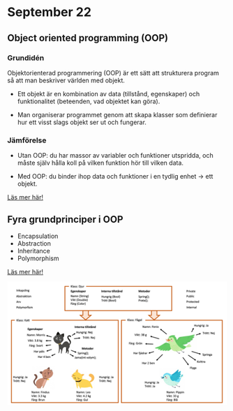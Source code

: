 # September 22

## Object oriented programming (OOP)

### Grundidén

Objektorienterad programmering (OOP) är ett sätt att strukturera program så att man beskriver världen med objekt.

- Ett objekt är en kombination av data (tillstånd, egenskaper) och funktionalitet (beteenden, vad objektet kan göra).

- Man organiserar programmet genom att skapa klasser som definierar hur ett visst slags objekt ser ut och fungerar.

### Jämförelse

- Utan OOP: du har massor av variabler och funktioner utspridda, och måste själv hålla koll på vilken funktion hör till vilken data.

- Med OOP: du binder ihop data och funktioner i en tydlig enhet → ett objekt.

[Läs mer här!](https://sv.wikipedia.org/wiki/Objektorienterad_programmering)

## Fyra grundprinciper i OOP

- Encapsulation
- Abstraction
- Inheritance
- Polymorphism

[Läs mer här!](https://medium.com/@estheremeka026/the-four-pillars-of-oop-in-c-6673b17244a7)

![OOP](https://github.com/everyloop/NEU25G-Csharp/blob/master/Lecture-notes/Images/OOP.png)